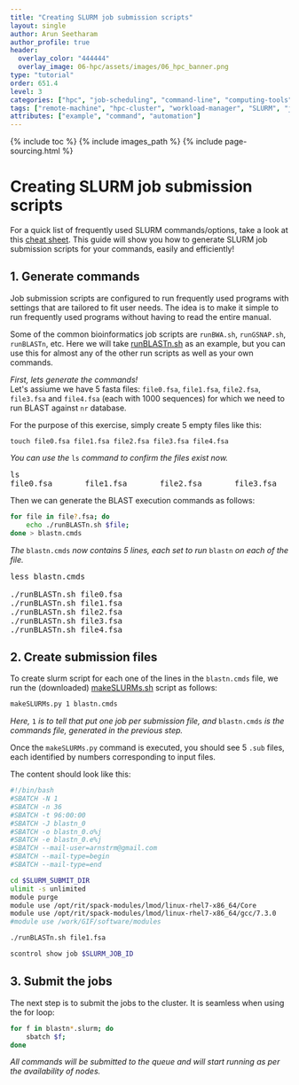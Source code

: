 ```yaml
---
title: "Creating SLURM job submission scripts"
layout: single
author: Arun Seetharam
author_profile: true
header:
  overlay_color: "444444"
  overlay_image: 06-hpc/assets/images/06_hpc_banner.png
type: "tutorial"
order: 651.4
level: 3
categories: ["hpc", "job-scheduling", "command-line", "computing-tools"]
tags: ["remote-machine", "hpc-cluster", "workload-manager", "SLURM", "job-script", "job-submission", "JOBID"]
attributes: ["example", "command", "automation"]
---
```


{% include toc %}
{% include images_path %}
{% include page-sourcing.html %}


# Creating SLURM job submission scripts

For a quick list of frequently used SLURM commands/options, take a look at this [cheat sheet](https://gif.biotech.iastate.edu/slurm-slurm-job-management-cheat-sheet "SLURM job management cheat sheet"). This guide will show you how to generate SLURM job submission scripts for your commands, easily and efficiently!

## 1. Generate commands

<div class="note" markdown="1">
Job submission scripts are configured to run frequently used programs with settings that are tailored to fit user needs. The idea is to make it simple to run frequently used programs without having to read the entire manual.
</div>

Some of the common bioinformatics job scripts are `runBWA.sh`, `runGSNAP.sh`, `runBLASTn`, etc. Here we will take <a href="https://github.com/ISUgenomics/common_analyses/blob/master/runBLASTn.sh" target="_blank">runBLASTn.sh</a> as an example, but you can use this for almost any of the other run scripts as well as your own commands.

*First, lets generate the commands!* <br>
Let's assiume we have 5 fasta files: `file0.fsa`, `file1.fsa`, `file2.fsa`, `file3.fsa` and `file4.fsa` (each with 1000 sequences) for which we need to run BLAST against `nr` database.

For the purpose of this exercise, simply create 5 empty files like this:
```
touch file0.fsa file1.fsa file2.fsa file3.fsa file4.fsa
```
*You can use the* `ls` *command to confirm the files exist now.*
<pre class="output">
<b class="prompt-3"></b>ls
file0.fsa       file1.fsa       file2.fsa       file3.fsa       file4.fsa
</pre>


Then we can generate the BLAST execution commands as follows:
```bash
for file in file?.fsa; do
    echo ./runBLASTn.sh $file;
done > blastn.cmds
```
*The* `blastn.cmds` *now contains 5 lines, each set to run* `blastn` *on each of the file.*

<pre class="output">
<b class="prompt-3"></b>less blastn.cmds

./runBLASTn.sh file0.fsa
./runBLASTn.sh file1.fsa
./runBLASTn.sh file2.fsa
./runBLASTn.sh file3.fsa
./runBLASTn.sh file4.fsa
</pre>


## 2. Create submission files

To create slurm script for each one of the lines in the `blastn.cmds` file, we run the (downloaded) <a href="https://github.com/ISUgenomics/common_scripts/blob/master/makeSLURMs.py" target="_blank">makeSLURMs.sh</a> script as follows:
```bash
makeSLURMs.py 1 blastn.cmds
```
*Here,* `1` *is to tell that put one job per submission file, and* `blastn.cmds` *is the commands file, generated in the previous step.*

Once the `makeSLURMs.py` command is executed, you should see 5 `.sub` files, each identified by numbers corresponding to input files.

The content should look like this:
```bash
#!/bin/bash
#SBATCH -N 1
#SBATCH -n 36
#SBATCH -t 96:00:00
#SBATCH -J blastn_0
#SBATCH -o blastn_0.o%j
#SBATCH -e blastn_0.e%j
#SBATCH --mail-user=arnstrm@gmail.com
#SBATCH --mail-type=begin
#SBATCH --mail-type=end

cd $SLURM_SUBMIT_DIR
ulimit -s unlimited
module purge
module use /opt/rit/spack-modules/lmod/linux-rhel7-x86_64/Core
module use /opt/rit/spack-modules/lmod/linux-rhel7-x86_64/gcc/7.3.0
#module use /work/GIF/software/modules

./runBLASTn.sh file1.fsa

scontrol show job $SLURM_JOB_ID
```


## 3. Submit the jobs

The next step is to submit the jobs to the cluster. It is seamless when using the for loop:
```bash
for f in blastn*.slurm; do
    sbatch $f;
done
```
*All commands will be submitted to the queue and will start running as per the availability of nodes.*
